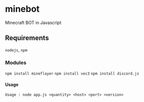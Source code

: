 # minebot
Minecraft BOT in Javascript

## Requirements

`nodejs`, `npm`
### Modules

`npm install mineflayer`
`npm install vec3`
`npm install discord.js`
#### Usage

`Usage : node app.js <quantity> <host> <port> <version>`
